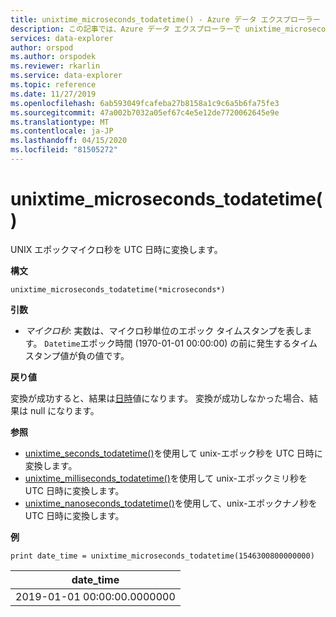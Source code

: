 ```yaml
---
title: unixtime_microseconds_todatetime() - Azure データ エクスプローラー |マイクロソフトドキュメント
description: この記事では、Azure データ エクスプローラーで unixtime_microseconds_todatetime() について説明します。
services: data-explorer
author: orspod
ms.author: orspodek
ms.reviewer: rkarlin
ms.service: data-explorer
ms.topic: reference
ms.date: 11/27/2019
ms.openlocfilehash: 6ab593049fcafeba27b8158a1c9c6a5b6fa75fe3
ms.sourcegitcommit: 47a002b7032a05ef67c4e5e12de7720062645e9e
ms.translationtype: MT
ms.contentlocale: ja-JP
ms.lasthandoff: 04/15/2020
ms.locfileid: "81505272"
---
```

# <a name="unixtime_microseconds_todatetime"></a>unixtime_microseconds_todatetime()

UNIX エポックマイクロ秒を UTC 日時に変換します。

**構文**

`unixtime_microseconds_todatetime(*microseconds*)`

**引数**

* *マイクロ秒*: 実数は、マイクロ秒単位のエポック タイムスタンプを表します。 `Datetime`エポック時間 (1970-01-01 00:00:00) の前に発生するタイムスタンプ値が負の値です。

**戻り値**

変換が成功すると、結果は[日時](./scalar-data-types/datetime.md)値になります。 変換が成功しなかった場合、結果は null になります。

**参照**

* [unixtime_seconds_todatetime()](unixtime-seconds-todatetimefunction.md)を使用して unix-エポック秒を UTC 日時に変換します。
* [unixtime_milliseconds_todatetime()](unixtime-milliseconds-todatetimefunction.md)を使用して unix-エポックミリ秒を UTC 日時に変換します。
* [unixtime_nanoseconds_todatetime()](unixtime-nanoseconds-todatetimefunction.md)を使用して、unix-エポックナノ秒を UTC 日時に変換します。

**例**

```kusto
print date_time = unixtime_microseconds_todatetime(1546300800000000)
```

|date_time|
|---|
|2019-01-01 00:00:00.0000000|